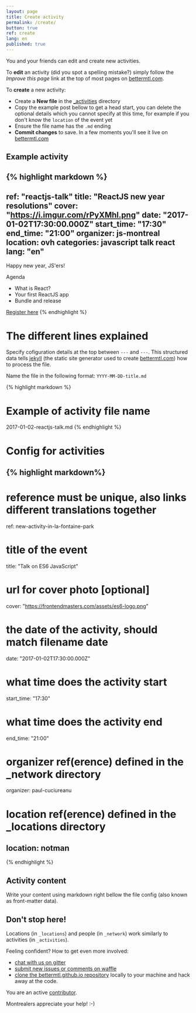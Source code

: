 ```yaml
---
layout: page
title: Create activity
permalink: /create/
button: true
ref: create
lang: en
published: true
---
```

You and your friends can edit and create new activities.

To **edit** an activity (did you spot a spelling mistake?) simply follow the *Improve this page* link at the top of most pages on [bettermtl.com](http://bettermtl.com).

To **create** a new activity:

- Create a **New file** in the <a href="https://github.com/bettermtl/bettermtl.github.io/tree/master/_activities" target="_blank">_activities</a> directory
- Copy the example post bellow to get a head start, you can delete the optional details which you cannot specify at this time, for example if you don't know the `location` of the event yet
- Ensure the file name has the `.md` ending
- **Commit changes** to save. In a few moments you'll see it live on [bettermtl.com](http://bettermtl.com)

## Example activity
{% highlight markdown %}
---
ref: "reactjs-talk"
title: "ReactJS new year resolutions"
cover: "https://i.imgur.com/rPyXMhl.png"
date: "2017-01-02T17:30:00.000Z"
start_time: "17:30"
end_time: "21:00"
organizer: js-montreal
location: ovh
categories: javascript talk react
lang: "en"
---
Happy new year, JS'ers!

Agenda

- What is React?
- Your first ReactJS app
- Bundle and release

[Register here](http://eventbrite.com)
{% endhighlight %}

# The different lines explained
Specify cofiguration details at the top between `---` and `---`. This structured data tells [jekyll](jekyllrb.com) (the static site generator used to create [bettermtl.com](http://bettermtl.com)) how to process the file.

Name the file in the following format: `YYYY-MM-DD-title.md`

{% highlight markdown %}
# Example of activity file name
2017-01-02-reactjs-talk.md
{% endhighlight %}

# Config for activities
{% highlight markdown%}
---
# reference must be unique, also links different translations together
ref: new-activity-in-la-fontaine-park
# title of the event
title:  "Talk on ES6 JavaScript"
# url for cover photo [optional]
cover: "https://frontendmasters.com/assets/es6-logo.png"
# the date of the activity, should match filename date
date: "2017-01-02T17:30:00.000Z"
# what time does the activity start
start_time: "17:30"
# what time does the activity end
end_time: "21:00"
# organizer ref(erence) defined in the _network directory
organizer: paul-cuciureanu
# location ref(erence) defined in the _locations directory
location: notman
---
{% endhighlight %}

## Activity content

Write your content using markdown right bellow the file config (also known as front-matter data).

## Don't stop here!
Locations (in `_locations`) and people (in `_network`) work similarly to activities (in `_activities`).

Feeling confident? How to get even more involved:
- [chat with us on gitter](https://gitter.im/bettermtl/general)
- [submit new issues or comments on waffle](https://waffle.io/bettermtl/bettermtl.github.io)
- [clone the bettermtl.github.io repository](https://github.com/bettermtl/bettermtl.github.io) locally to your machine and hack away at the code.

You are an active [contributor](https://github.com/bettermtl/bettermtl.github.io/graphs/contributors).

Montrealers appreciate your help! :-)
